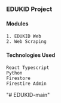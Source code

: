 ### EDUKID Project

#### Modules
    1. EDUKID Web 
    2. Web Scraping 
    
#### Technologies Used
    React Typescript
    Python
    Firestore
    Firestire Admin
"# EDUKID-main" 
